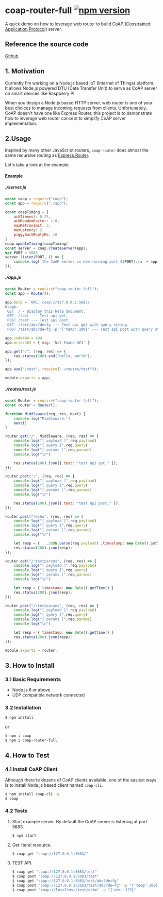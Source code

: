 # coap-router-full [![npm version](https://badge.fury.io/js/coap-router-full.svg)](https://badge.fury.io/js/coap-router-full)
A quick demo on how to leverage web router to build [CoAP (Constrained Application Protocol)](https://en.wikipedia.org/wiki/Constrained_Application_Protocol) server.

## Reference the source code
[Github](https://github.com/MagicCube/coap-router)

## 1. Motivation
Currently I'm working on a Node.js based IoT (Internet of Things) platform. It allows Node.js powered DTU (Data Transfer Unit) to serve as CoAP server on smart devices like Raspberry PI.

When you design a Node.js based HTTP server, web router is one of your best choices to manage incoming requests from clients. Unfortunately, CoAP doesn't have one like Express Router, this project is to demonstrate how to leverage web router concept to simplify CoAP server implementation.



## 2.Usage

Inspired by many other JavaScript routers, `coap-router` does almost the same recursive routing as [Express.Router](http://expressjs.com/en/guide/routing.html).

Let's take a look at the example.

#### Example

##### ./server.js

```js
const coap = require("coap");
const app = require("./app");

const coapTiming = {
    ackTimeout: 0.25,
    ackRandomFactor: 1.0,
    maxRetransmit: 3,
    maxLatency: 2,
    piggybackReplyMs: 10
}
coap.updateTiming(coapTiming)
const server = coap.createServer(app);
var PORT = 5683
server.listen(PORT, () => {
    console.log(`The CoAP server is now running port ${PORT}.\n` + app.help);
});
```

##### ./app.js

```js
const Router = require("coap-router-full");
const app = Router();

app.help = `URL: coap://127.0.0.1:5683/
Usage:
 GET  / - Display this help document.
 GET  /test --- Test api get.
 POST /test --- Test api post.
 GET  /test/abc?de=fg --- Test api get with query string.
 POST /test/abc?de=fg -p "{'temp':100}" --- Test api post with query string and payload.`

app.code404 = 404
app.error404 = { msg: 'Not Found API' }

app.get("/", (req, res) => {
    res.status(200).end("Hello, world");
});

app.use("/test", require("./routes/test"));

module.exports = app;
```

##### ./routes/test.js
```js
const Router = require("coap-router-full");
const router = Router();

function Middleware(req, res, next) {
    console.log("Middleware.")
    next()
}

router.get("/", Middleware, (req, res) => {
    console.log("[ payload ]",req.payload)
    console.log("[ query ]",req.query)
    console.log("[ params ]",req.params)
    console.log("\n")

    res.status(200).json({ test: "test api get." });
});

router.post("/", (req, res) => {
    console.log("[ payload ]",req.payload)
    console.log("[ query ]",req.query)
    console.log("[ params ]",req.params)
    console.log("\n")

    res.status(200).json({ test: "test api post." });
});

router.post("/echo", (req, res) => {
    console.log("[ payload ]",req.payload)
    console.log("[ query ]",req.query)
    console.log("[ params ]",req.params)
    console.log("\n")

    let resp = { ...JSON.parse(req.payload) ,timestamp: new Date().getTime() }
    res.status(200).json(resp);
});

router.get("/:testparams", (req, res) => {
    console.log("[ payload ]",req.payload)
    console.log("[ query ]",req.query)
    console.log("[ params ]",req.params)
    console.log("\n")

    let resp = { timestamp: new Date().getTime() }
    res.status(200).json(resp);
});

router.post("/:testparams", (req, res) => {
    console.log("[ payload ]",req.payload)
    console.log("[ query ]",req.query)
    console.log("[ params ]",req.params)
    console.log("\n")

    let resp = { timestamp: new Date().getTime() }
    res.status(200).json(resp);
});

module.exports = router;
```



## 3. How to Install
### 3.1 Basic Requirements

* Node.js 6 or above
* UDP compatible network connected

### 3.2 Installation

```sh
$ npm install
```
or
```sh
$ npm i coap
$ npm i coap-router-full
 ```



## 4. How to Test

### 4.1 Install CoAP Client

Although there're dozens of CoAP clients available, one of the easiest ways is to install Node.js based client named `coap-cli`.

```sh
$ npm install coap-cli -g
$ coap
```

### 4.2 Tests

1. Start example server. By default the CoAP server is listening at port 5683.
   ```sh
   $ npm start
   ```

2. Get literal resource.

   ```sh
   $ coap get "coap://127.0.0.1:5683/"
   ```

2. TEST API.
   ```sh
   $ coap get "coap://127.0.0.1:5683/test"
   $ coap post "coap://127.0.0.1:5683/test"
   $ coap get "coap://127.0.0.1:5683/test/abc?de=fg"
   $ coap post "coap://127.0.0.1:5683/test/abc?de=fg" -p "{'temp':100}"
   $ coap post "coap://localhost/test/echo" -p "{'abc':123}"
   ```

   ​
